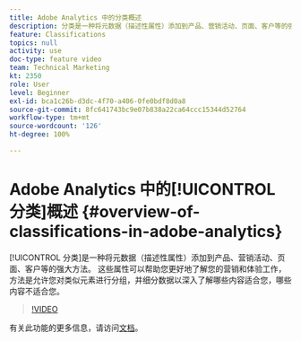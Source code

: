 ```yaml
---
title: Adobe Analytics 中的分类概述
description: 分类是一种将元数据（描述性属性）添加到产品、营销活动、页面、客户等的强大方法。 这些属性可以帮助您更好地了解您的营销和体验工作，方法是允许您对类似元素进行分组，并细分数据以深入了解哪些内容适合您，哪些内容不适合您。
feature: Classifications
topics: null
activity: use
doc-type: feature video
team: Technical Marketing
kt: 2350
role: User
level: Beginner
exl-id: bca1c26b-d3dc-4f70-a406-0fe0bdf8d0a8
source-git-commit: 8fc641743bc9e07b838a22ca64ccc15344d52764
workflow-type: tm+mt
source-wordcount: '126'
ht-degree: 100%

---
```


# Adobe Analytics 中的[!UICONTROL 分类]概述 {#overview-of-classifications-in-adobe-analytics}

[!UICONTROL 分类]是一种将元数据（描述性属性）添加到产品、营销活动、页面、客户等的强大方法。 这些属性可以帮助您更好地了解您的营销和体验工作，方法是允许您对类似元素进行分组，并细分数据以深入了解哪些内容适合您，哪些内容不适合您。

>[!VIDEO](https://video.tv.adobe.com/v/16853/?quality=12&learn=on)

有关此功能的更多信息，请访问[文档](https://experienceleague.adobe.com/docs/analytics/components/classifications/c-classifications.html?lang=zh-Hans)。
